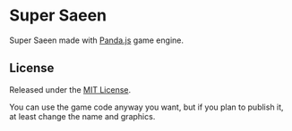 # Super Saeen

Super Saeen made with [Panda.js](http://github.com/ekelokorpi/panda.js) game engine.

## License

Released under the [MIT License](http://opensource.org/licenses/MIT).

You can use the game code anyway you want, but if you plan to publish it,
at least change the name and graphics.
